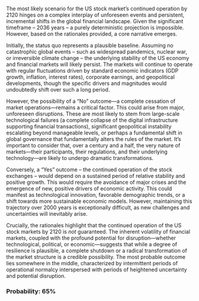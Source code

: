 The most likely scenario for the US stock market’s continued operation by 2120 hinges on a complex interplay of unforeseen events and persistent, incremental shifts in the global financial landscape. Given the significant timeframe – 2036 years – a purely deterministic projection is impossible. However, based on the rationales provided, a core narrative emerges.

Initially, the status quo represents a plausible baseline. Assuming no catastrophic global events – such as widespread pandemics, nuclear war, or irreversible climate change – the underlying stability of the US economy and financial markets will likely persist. The markets will continue to operate with regular fluctuations driven by standard economic indicators (GDP growth, inflation, interest rates), corporate earnings, and geopolitical developments, though the specific drivers and magnitudes would undoubtedly shift over such a long period.

However, the possibility of a “No” outcome—a complete cessation of market operations—remains a critical factor. This could arise from major, unforeseen disruptions. These are most likely to stem from large-scale technological failures (a complete collapse of the digital infrastructure supporting financial transactions), significant geopolitical instability escalating beyond manageable levels, or perhaps a fundamental shift in global governance that fundamentally alters the rules of the market. It’s important to consider that, over a century and a half, the very nature of markets—their participants, their regulations, and their underlying technology—are likely to undergo dramatic transformations.

Conversely, a “Yes” outcome – the continued operation of the stock exchanges – would depend on a sustained period of relative stability and positive growth. This would require the avoidance of major crises and the emergence of new, positive drivers of economic activity. This could manifest as technological innovation, favorable demographic trends, or a shift towards more sustainable economic models. However, maintaining this trajectory over 2000 years is exceptionally difficult, as new challenges and uncertainties will inevitably arise. 

Crucially, the rationales highlight that the continued operation of the US stock markets by 2120 is *not* guaranteed. The inherent volatility of financial markets, coupled with the profound potential for disruption—whether technological, political, or economic—suggests that while a degree of resilience is plausible, a complete shutdown or a radical transformation of the market structure is a credible possibility.  The most probable outcome lies somewhere in the middle, characterized by intermittent periods of operational normalcy interspersed with periods of heightened uncertainty and potential disruption.

### Probability: 65%